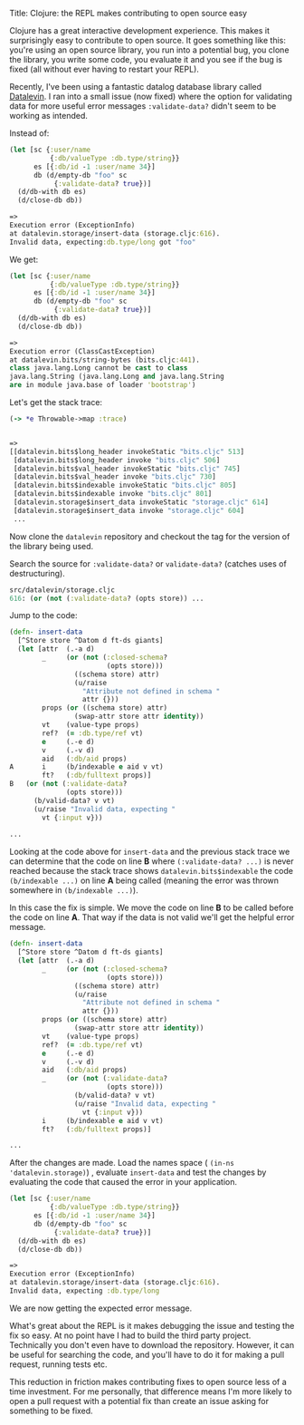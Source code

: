 Title: Clojure: the REPL makes contributing to open source easy

Clojure has a great interactive development experience. This makes it surprisingly easy to contribute to open source. It goes something like this: you're using an open source library, you run into a potential bug, you clone the library, you write some code, you evaluate it and you see if the bug is fixed (all without ever having to restart your REPL).

Recently, I've been using a fantastic datalog database library called [Datalevin](https://github.com/juji-io/datalevin). I ran into a small issue (now fixed) where the option for validating data for more useful error messages `:validate-data?` didn't seem to be working as intended.

Instead of:

```clojure
(let [sc {:user/name
          {:db/valueType :db.type/string}}
      es [{:db/id -1 :user/name 34}]
      db (d/empty-db "foo" sc
           {:validate-data? true})]
  (d/db-with db es)
  (d/close-db db))

=>
Execution error (ExceptionInfo) 
at datalevin.storage/insert-data (storage.cljc:616).
Invalid data, expecting:db.type/long got "foo"
```

We get:

```clojure
(let [sc {:user/name
          {:db/valueType :db.type/string}}
      es [{:db/id -1 :user/name 34}]
      db (d/empty-db "foo" sc
           {:validate-data? true})]
  (d/db-with db es)
  (d/close-db db))

=>
Execution error (ClassCastException) 
at datalevin.bits/string-bytes (bits.cljc:441).
class java.lang.Long cannot be cast to class 
java.lang.String (java.lang.Long and java.lang.String 
are in module java.base of loader 'bootstrap')
```

Let's get the stack trace:

```clojure
(-> *e Throwable->map :trace)


=>
[[datalevin.bits$long_header invokeStatic "bits.cljc" 513]
 [datalevin.bits$long_header invoke "bits.cljc" 506]
 [datalevin.bits$val_header invokeStatic "bits.cljc" 745]
 [datalevin.bits$val_header invoke "bits.cljc" 730]
 [datalevin.bits$indexable invokeStatic "bits.cljc" 805]
 [datalevin.bits$indexable invoke "bits.cljc" 801]
 [datalevin.storage$insert_data invokeStatic "storage.cljc" 614]
 [datalevin.storage$insert_data invoke "storage.cljc" 604]
 ...
```

Now clone the `datalevin` repository and checkout the tag for the version of the library being used.

Search the source for `:validate-data?` or `validate-data?` (catches uses of destructuring).

```clojure
src/datalevin/storage.cljc
616: (or (not (:validate-data? (opts store)) ...
```

Jump to the code:

```clojure
(defn- insert-data
  [^Store store ^Datom d ft-ds giants]
  (let [attr  (.-a d)
        _     (or (not (:closed-schema?
                        (opts store)))
                ((schema store) attr)
                (u/raise
                  "Attribute not defined in schema "
                  attr {}))
        props (or ((schema store) attr)
                (swap-attr store attr identity))
        vt    (value-type props)
        ref?  (= :db.type/ref vt)
        e     (.-e d)
        v     (.-v d)
        aid   (:db/aid props)
A       i     (b/indexable e aid v vt)
        ft?   (:db/fulltext props)]
B   (or (not (:validate-data?
              (opts store)))
      (b/valid-data? v vt)
      (u/raise "Invalid data, expecting "
        vt {:input v}))
        
...
```

Looking at the code above for `insert-data` and the previous stack trace we can determine that the code on line **B** where `(:validate-data? ...)` is never reached because the stack trace shows `datalevin.bits$indexable` the code `(b/indexable ...)` on line **A** being called (meaning the error was thrown somewhere in `(b/indexable ...)`).

In this case the fix is simple. We move the code on line **B** to be called before the code on line **A**. That way if the data is not valid we'll get the helpful error message.

```clojure
(defn- insert-data
  [^Store store ^Datom d ft-ds giants]
  (let [attr  (.-a d)
        _     (or (not (:closed-schema?
                        (opts store)))
                ((schema store) attr)
                (u/raise
                  "Attribute not defined in schema "
                  attr {}))
        props (or ((schema store) attr)
                (swap-attr store attr identity))
        vt    (value-type props)
        ref?  (= :db.type/ref vt)
        e     (.-e d)
        v     (.-v d)
        aid   (:db/aid props)
        _     (or (not (:validate-data?
                        (opts store)))
                (b/valid-data? v vt)
                (u/raise "Invalid data, expecting "
                  vt {:input v}))
        i     (b/indexable e aid v vt)
        ft?   (:db/fulltext props)]

...
```

After the changes are made. Load the names space ( `(in-ns 'datalevin.storage)`) , evaluate `insert-data` and test the changes by evaluating the code that caused the error in your application.

```clojure
(let [sc {:user/name
          {:db/valueType :db.type/string}}
      es [{:db/id -1 :user/name 34}]
      db (d/empty-db "foo" sc
           {:validate-data? true})]
  (d/db-with db es)
  (d/close-db db))

=>
Execution error (ExceptionInfo) 
at datalevin.storage/insert-data (storage.cljc:616).
Invalid data, expecting :db.type/long
```

We are now getting the expected error message.

What's great about the REPL is it makes debugging the issue and testing the fix so easy. At no point have I had to build the third party project. Technically you don't even have to download the repository. However, it can be useful for searching the code, and you'll have to do it for making a pull request, running tests etc.

This reduction in friction makes contributing fixes to open source less of a time investment. For me personally, that difference means I'm more likely to open a pull request with a potential fix than create an issue asking for something to be fixed.

